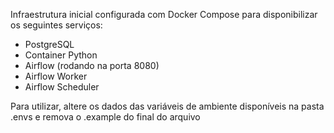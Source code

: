 Infraestrutura inicial configurada com Docker Compose para disponibilizar os seguintes serviços:

- PostgreSQL
- Container Python
- Airflow (rodando na porta 8080)
- Airflow Worker
- Airflow Scheduler

Para utilizar, altere os dados das variáveis de ambiente disponíveis na pasta .envs e remova o .example do final do arquivo